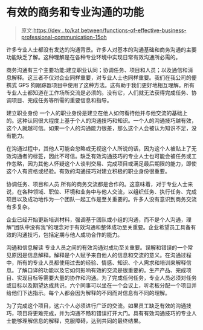 # 有效的商务和专业沟通的功能

> 原文:[https://dev . to/kat between/functions-of-effective-business-professional-communication-15oh](https://dev.to/katetween/functions-of-effective-business-professional-communication-15oh)

许多专业人士都没有发达的沟通背景。许多人对基本的沟通基础和商务沟通的主要功能缺乏了解。这种理解是在各种专业环境中实现日常有效沟通所必需的。

商务沟通有三个主要功能:建立职业认同；协调任务、项目和人员；以及通信和消息解释。这三者不仅对企业同样重要，对专业人士也同样重要。我们在我公司的便携式 GPS 狗跟踪器项目中使用了这种方法。这有助于我们更好地相互理解。所有专业人士都知道在工作场所交流是必须的。没有它，人们就无法获得完成任务、协调项目、完成任务等所需的重要信息和指导。

建立职业身份
一个人的职业身份是建立在他人如何看待他并与他交流的基础上的。这种认同很大程度上基于个人的沟通技巧和知识。一个人的沟通技巧越有效，这个人就越可信。如果一个人的沟通能力很差，那么这个人会被认为知识不足，没有能力。

在沟通过程中，其他人可能会忽略或无视这个人所说的话，因为这个人被贴上了无效沟通者的标签，因此不可信。缺乏有效沟通技巧的专业人士也可能会被任务或工作忽略，因为其他人怀疑这个人谈判交易、完成项目或满足最后期限的能力，即使这个人有资格或经验。有效的沟通技巧对建立积极的职业身份很重要。

协调任务、项目和人员
所有的商务交流都是合作的。这意味着，对于专业人士来说，在各种领域、职位、环境和业务中与他人交流，以组织任务、执行任务、完成项目以及成功地作为一个团队一起工作是至关重要的。许多人没有意识到商务交流有多复杂。

企业已经开始更新培训材料，强调基于团队或小组的沟通，而不是个人沟通，理解“团队中没有我”的理念对于有效沟通和整体成功至关重要。企业希望员工具备有效的沟通技巧，包括定期与他人成功合作的能力。

沟通和信息解读
专业人员之间的有效沟通对成功至关重要。误解和错误的一个常见原因是信息解释。解释是个人赋予来自他人的信息和交流的意义。在沟通过程中，所有的专业人员都使用过去的经验、情感、知识、个人需求和培训来解释信息。了解口译的功能以及它如何影响有效的交流是很重要的。生产产品、完成项目、实现目标等需要大量的协作和沟通。为了完成任何任务，专业人员必须对任务或目标以及期望达成共识。六个同事可以坐在一个会议上，听老板分配一个项目并给他们下达指示。每个人都会因为解释的不同而对信息有不同的理解。

为了完成这个项目，这六个人必须进行广泛的交流。如果员工缺乏有效的沟通技巧，项目将更难完成，并为沟通不畅和错误打开大门。具有有效沟通技巧的专业人士能够理解信息的解释，克服障碍，达到共同的最终结果。